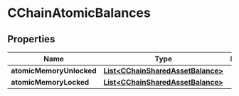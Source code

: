 # CChainAtomicBalances

## Properties
Name | Type | Description | Notes
------------ | ------------- | ------------- | -------------
**atomicMemoryUnlocked** | [**List&lt;CChainSharedAssetBalance&gt;**](CChainSharedAssetBalance.md) |  | 
**atomicMemoryLocked** | [**List&lt;CChainSharedAssetBalance&gt;**](CChainSharedAssetBalance.md) |  | 
